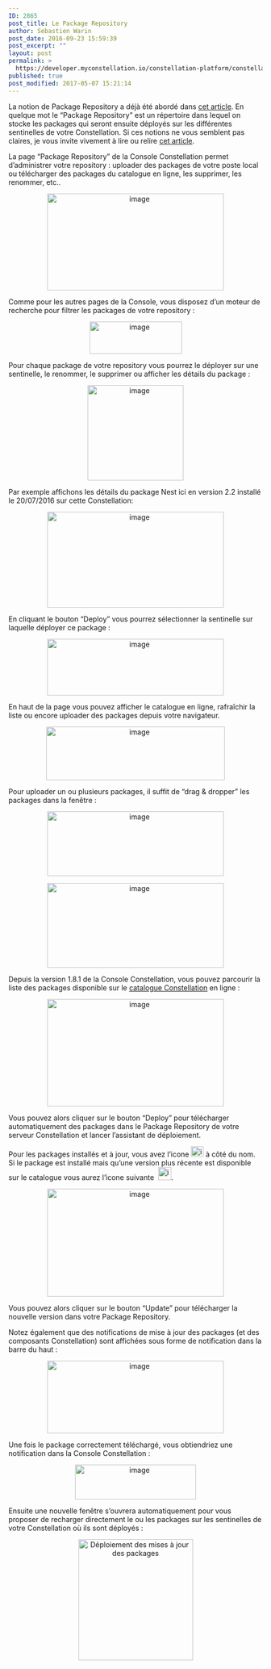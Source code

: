 ```yaml
---
ID: 2865
post_title: Le Package Repository
author: Sebastien Warin
post_date: 2016-09-23 15:59:39
post_excerpt: ""
layout: post
permalink: >
  https://developer.myconstellation.io/constellation-platform/constellation-console/package-repository/
published: true
post_modified: 2017-05-07 15:21:14
---
```

<p align="left">La notion de Package Repository a déjà été abordé dans <a href="/concepts/instance-package-versioning-et-resolution/">cet article</a>. En quelque mot le “Package Repository” est un répertoire dans lequel on stocke les packages qui seront ensuite déployés sur les différentes sentinelles de votre Constellation. Si ces notions ne vous semblent pas claires, je vous invite vivement à lire ou relire <a href="/concepts/instance-package-versioning-et-resolution/">cet article</a>.</p>

<p align="left">La page “Package Repository” de la Console Constellation permet d’administrer votre repository : uploader des packages de votre poste local ou télécharger des packages du catalogue en ligne, les supprimer, les renommer, etc..</p>

<p align="center"><a href="https://developer.myconstellation.io/wp-content/uploads/2016/09/image-71.png"><img style="background-image: none; padding-top: 0px; padding-left: 0px; display: inline; padding-right: 0px; border: 0px;" title="image" src="https://developer.myconstellation.io/wp-content/uploads/2016/09/image_thumb-69.png" alt="image" width="350" height="192" border="0" /></a></p>

<p align="left">Comme pour les autres pages de la Console, vous disposez d’un moteur de recherche pour filtrer les packages de votre repository :</p>

<p align="center"><a href="https://developer.myconstellation.io/wp-content/uploads/2016/09/image-72.png"><img style="background-image: none; padding-top: 0px; padding-left: 0px; margin: 0px; display: inline; padding-right: 0px; border: 0px;" title="image" src="https://developer.myconstellation.io/wp-content/uploads/2016/09/image_thumb-70.png" alt="image" width="183" height="64" border="0" /></a></p>

<p align="left">Pour chaque package de votre repository vous pourrez le déployer sur une sentinelle, le renommer, le supprimer ou afficher les détails du package :</p>

<p align="center"><a href="https://developer.myconstellation.io/wp-content/uploads/2016/09/image-73.png"><img style="background-image: none; padding-top: 0px; padding-left: 0px; display: inline; padding-right: 0px; border: 0px;" title="image" src="https://developer.myconstellation.io/wp-content/uploads/2016/09/image_thumb-71.png" alt="image" width="190" height="189" border="0" /></a></p>

<p align="left">Par exemple affichons les détails du package Nest ici en version 2.2 installé le 20/07/2016 sur cette Constellation:</p>

<p align="center"><a href="https://developer.myconstellation.io/wp-content/uploads/2016/09/image-74.png"><img style="background-image: none; padding-top: 0px; padding-left: 0px; display: inline; padding-right: 0px; border: 0px;" title="image" src="https://developer.myconstellation.io/wp-content/uploads/2016/09/image_thumb-72.png" alt="image" width="350" height="190" border="0" /></a></p>

<p align="left">En cliquant le bouton “Deploy” vous pourrez sélectionner la sentinelle sur laquelle déployer ce package :</p>

<p align="center"><a href="https://developer.myconstellation.io/wp-content/uploads/2016/09/image-75.png"><img style="background-image: none; padding-top: 0px; padding-left: 0px; display: inline; padding-right: 0px; border: 0px;" title="image" src="https://developer.myconstellation.io/wp-content/uploads/2016/09/image_thumb-73.png" alt="image" width="350" height="112" border="0" /></a></p>

<p align="left">En haut de la page vous pouvez afficher le catalogue en ligne, rafraîchir la liste ou encore uploader des packages depuis votre navigateur.</p>

<p align="center"><a href="https://developer.myconstellation.io/wp-content/uploads/2016/09/image-76.png"><img style="background-image: none; padding-top: 0px; padding-left: 0px; display: inline; padding-right: 0px; border: 0px;" title="image" src="https://developer.myconstellation.io/wp-content/uploads/2016/09/image_thumb-74.png" alt="image" width="354" height="106" border="0" /></a></p>

Pour uploader un ou plusieurs packages, il suffit de “drag &amp; dropper” les packages dans la fenêtre :

<p align="center"><a href="https://developer.myconstellation.io/wp-content/uploads/2016/09/image-77.png"><img style="background-image: none; padding-top: 0px; padding-left: 0px; display: inline; padding-right: 0px; border: 0px;" title="image" src="https://developer.myconstellation.io/wp-content/uploads/2016/09/image_thumb-75.png" alt="image" width="350" height="128" border="0" /></a></p>

<p align="center"><a href="https://developer.myconstellation.io/wp-content/uploads/2016/09/image-78.png"><img style="background-image: none; padding-top: 0px; padding-left: 0px; display: inline; padding-right: 0px; border: 0px;" title="image" src="https://developer.myconstellation.io/wp-content/uploads/2016/09/image_thumb-76.png" alt="image" width="350" height="168" border="0" /></a></p>

Depuis la version 1.8.1 de la Console Constellation, vous pouvez parcourir la liste des packages disponible sur le <a href="/plateforme/package-repository/">catalogue Constellation</a> en ligne :

<p align="center"><a href="https://developer.myconstellation.io/wp-content/uploads/2016/09/image-79.png"><img style="background-image: none; padding-top: 0px; padding-left: 0px; display: inline; padding-right: 0px; border: 0px;" title="image" src="https://developer.myconstellation.io/wp-content/uploads/2016/09/image_thumb-77.png" alt="image" width="350" height="213" border="0" /></a></p>

<p align="left">Vous pouvez alors cliquer sur le bouton “Deploy” pour télécharger automatiquement des packages dans le Package Repository de votre serveur Constellation et lancer l’assistant de déploiement.</p>

Pour les packages installés et à jour, vous avez l’icone <a href="https://developer.myconstellation.io/wp-content/uploads/2016/09/image-84.png"><img style="background-image: none; padding-top: 0px; padding-left: 0px; display: inline; padding-right: 0px; border: 0px;" title="image" src="https://developer.myconstellation.io/wp-content/uploads/2016/09/image_thumb-80.png" alt="image" width="25" height="21" border="0" /></a> à côté du nom. Si le package est installé mais qu’une version plus récente est disponible sur le catalogue vous aurez l’icone suivante  <a href="https://developer.myconstellation.io/wp-content/uploads/2016/09/image-85.png"><img style="background-image: none; padding-top: 0px; padding-left: 0px; margin: 0px; display: inline; padding-right: 0px; border: 0px;" title="image" src="https://developer.myconstellation.io/wp-content/uploads/2016/09/image_thumb-81.png" alt="image" width="26" height="26" border="0" /></a>.

<p align="center"><a href="https://developer.myconstellation.io/wp-content/uploads/2016/09/image-81.png"><img style="background-image: none; padding-top: 0px; padding-left: 0px; display: inline; padding-right: 0px; border: 0px;" title="image" src="https://developer.myconstellation.io/wp-content/uploads/2016/09/image_thumb-79.png" alt="image" width="350" height="214" border="0" /></a></p>

<p align="left">Vous pouvez alors cliquer sur le bouton “Update” pour télécharger la nouvelle version dans votre Package Repository.</p>

<p align="left">Notez également que des notifications de mise à jour des packages (et des composants Constellation) sont affichées sous forme de notification dans la barre du haut :</p>

<p align="center"><a href="https://developer.myconstellation.io/wp-content/uploads/2016/09/image-80.png"><img style="background-image: none; padding-top: 0px; padding-left: 0px; display: inline; padding-right: 0px; border: 0px;" title="image" src="https://developer.myconstellation.io/wp-content/uploads/2016/09/image_thumb-78.png" alt="image" width="350" height="144" border="0" /></a></p>

Une fois le package correctement téléchargé, vous obtiendriez une notification dans la Console Constellation :

<p align="center"><a href="https://developer.myconstellation.io/wp-content/uploads/2016/09/image-86.png"><img style="background-image: none; padding-top: 0px; padding-left: 0px; display: inline; padding-right: 0px; border: 0px;" title="image" src="https://developer.myconstellation.io/wp-content/uploads/2016/09/image_thumb-82.png" alt="image" width="240" height="69" border="0" /></a></p>

<p align="left">Ensuite une nouvelle fenêtre s’ouvrera automatiquement pour vous proposer de recharger directement le ou les packages sur les sentinelles de votre Constellation où ils sont déployés :</p>

<p align="center"><a href="https://developer.myconstellation.io/wp-content/uploads/2017/04/image-2.png"><img style="background-image: none; padding-top: 0px; padding-left: 0px; display: inline; padding-right: 0px; border: 0px;" title="Déploiement des mises à jour des packages" src="https://developer.myconstellation.io/wp-content/uploads/2017/04/image_thumb-2.png" alt="Déploiement des mises à jour des packages" width="227" height="240" border="0" /></a></p>

&nbsp;